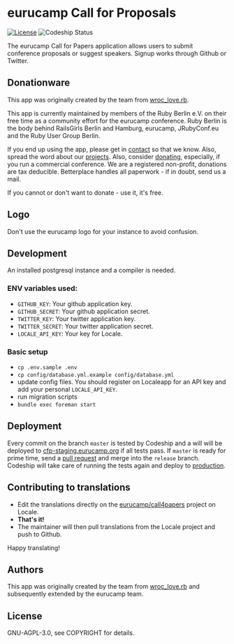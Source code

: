 # eurucamp Call for Proposals
  [![License](http://img.shields.io/:license-AGPL-0030c8.svg)](COPYRIGHT)
  ![Codeship Status](https://codeship.com/projects/2f6136b0-643a-0132-16ea-6e8486426495/status?branch=bump)

The eurucamp Call for Papers application allows users to submit conference proposals or suggest speakers. Signup works through Github or Twitter.

## Donationware

This app was originally created by the team from [wroc_love.rb](http://wrocloverb.com/).

This app is currently maintained by members of the Ruby Berlin e.V. on their free time as a community effort for the eurucamp conference. Ruby Berlin is the body behind RailsGirls Berlin and Hamburg, eurucamp, JRubyConf.eu and the Ruby User Group Berlin.

If you end up using the app, please get in [contact](mailto:info@eurucamp.org) so that we know. Also, spread the word about our [projects](http://rubyberlin.org). Also, consider [donating](https://www.betterplace.org/en/organisations/ruby-berlin/), especially, if you run a commercial conference. We are a registered non-profit, donations are tax deducible. Betterplace handles all paperwork - if in doubt, send us a mail.

If you cannot or don't want to donate - use it, it's free.

## Logo

Don't use the eurucamp logo for your instance to avoid confusion.


## Development
An installed postgresql instance and a compiler is needed.

### **ENV** variables used:

* `GITHUB_KEY`: Your github application key.
* `GITHUB_SECRET`: Your github application secret.
* `TWITTER_KEY`: Your twitter application key.
* `TWITTER_SECRET`: Your twitter application secret.
* `LOCALE_API_KEY`: Your key for Locale.

### Basic setup

* `cp .env.sample .env`
* `cp config/database.yml.example config/database.yml`
* update config files. You should register on Localeapp for an API key and add your personal `LOCALE_API_KEY`.
* run migration scripts
* `bundle exec foreman start`

## Deployment

Every commit on the branch `master` is tested by Codeship and a will will be deployed to [cfp-staging.eurucamp.org](http://cfp-staging.eurucamp.org/) if all tests pass.
If `master` is ready for prime time, send a [pull request](https://github.com/eurucamp/call4papers/compare/release...master) and merge into the `release` branch. Codeship will take care of running the tests again and deploy to [production](https://cfp.eurucamp.org).

## Contributing to translations

- Edit the translations directly on the [eurucamp/call4papers](http://www.localeapp.com/projects/public?search=eurucamp/call4papers) project on Locale.
- **That's it!**
- The maintainer will then pull translations from the Locale project and push to Github.

Happy translating!

## Authors

This app was originally created by the team from [wroc_love.rb](http://wrocloverb.com/) and subsequently extended by the eurucamp team.

## License

GNU-AGPL-3.0, see COPYRIGHT for details.
